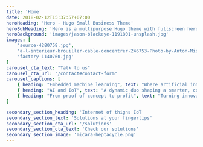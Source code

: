 ```yaml
---
title: 'Home'
date: 2018-02-12T15:37:57+07:00
heroHeading: 'Hero - Hugo Small Business Theme'
heroSubHeading: 'Hero is a multipurpose Hugo theme with fullscreen hero images and fullwidth sections. It contains content types for a business or portfolio site.'
heroBackground: 'images/jason-blackeye-1191801-unsplash.jpg'
images: [
    'source-4280758.jpg',
    'a-l-interieur-brouiller-cable-concentrer-246753-Photo-by-Anton-Mislawsky-from-Pexels.jpg',
    'factory-1140760.jpg'
]
carousel_cta_text: "Talk to us"
carousel_cta_url: "/contact#contact-form"
carousel_captions: [
    { heading: "Embedded machine learning", text: "Where artificial intelligence meets tangible reality" },
    { heading: "AI and IoT", text: "A dynamic duo shaping a smarter, connected world" },
    { heading: "From proof of concept to profit", text: "Turning innovation into real products" }
]

secondary_section_heading: 'Internet of thigns IoT'
secondary_section_text: 'Solutions at your fingertips'
secondary_section_cta_url: '/solutions'
secondary_section_cta_text: 'Check our solutions'
secondary_section_image: 'micara-heptacycle.png'
---
```

